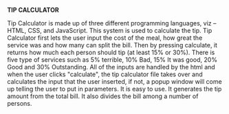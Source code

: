 **TIP CALCULATOR**



Tip Calculator is made up of three different programming languages, viz – HTML, CSS, and JavaScript. This system is used to calculate the tip. Tip Calculator first lets the user input the cost of the meal, how great the service was and how many can split the bill. Then by pressing calculate, it returns how much each person should tip (at least 15% or 30%).
There is five type of services such as 5% terrible, 10% Bad, 15% It was good, 20% Good and 30% Outstanding.
All of the inputs are handled by the html and when the user clicks "calculate", the tip calculator file takes over and calculates the input that the user inserted, if not, a popup window will come up telling the user to put in parameters.
It is easy to use. It generates the tip amount from the total bill. It also divides the bill among a number of persons.
